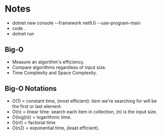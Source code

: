 # Notes
* dotnet new console --framework net6.0 --use-program-main
* code .
* dotnet run

## Big-O
* Measure an algorithm's efficiency.
* Compare algorithms regardless of input size.
* Time Complexity and Space Complexity.

## Big-O Notations
* O(1) = constant time, (most efficient): item we're searching for will be the first or last element.
* O(n) = linear time: search each item in collection, (n) is the input size.
* O(log(n)) = logarithmic time.
* O(n!) = factorial time
* O(n2) = exponential time, (least efficient). 

